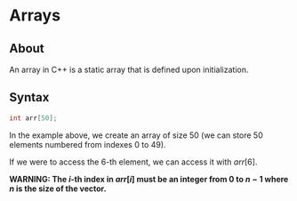 # Arrays

## About

An array in C++ is a static array that is defined upon initialization.

## Syntax

```cpp
int arr[50];
```

In the example above, we create an array of size $50$ (we can store $50$ elements numbered from indexes $0$ to $49$).

If we were to access the $6$-th element, we can access it with $arr[6]$.

**WARNING: The $i$-th index in $arr[i]$ must be an integer from $0$ to $n - 1$ where $n$ is the size of the vector.**
